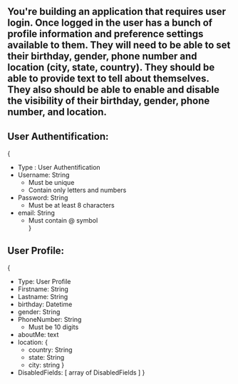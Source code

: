 ## You're building an application that requires user login. Once logged in the user has a bunch of profile information and preference settings available to them. They will need to be able to set their birthday, gender, phone number and location (city, state, country). They should be able to provide text to tell about themselves. They also should be able to enable and disable the visibility of their birthday, gender, phone number, and location.

## User Authentification:
{
  * Type : User Authentification
  * Username: String
    * Must be unique
    * Contain only letters and numbers
  * Password: String
    * Must be at least 8 characters
  * email: String
    * Must contain @ symbol  
}

## User Profile:
{
  * Type: User Profile
  * Firstname: String
  * Lastname: String
  * birthday: Datetime
  * gender: String
  * PhoneNumber: String
    * Must be 10 digits
  * aboutMe: text
  * location: {
    * country: String
    * state: String
    * city: string
  }
  * DisabledFields: [ array of DisabledFields ]
}
